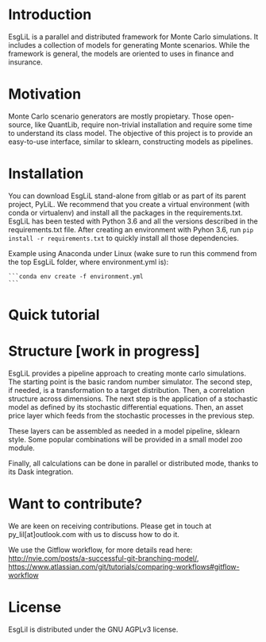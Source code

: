 # Introduction

EsgLiL is a parallel and distributed framework for Monte Carlo simulations. It includes a collection of models for generating Monte scenarios. While the framework is general, the models are oriented to uses in finance and insurance.

# Motivation

Monte Carlo scenario generators are mostly propietary. Those open-source, like QuantLib, require non-trivial installation and require some time to understand its class model. The objective of this project is to provide an easy-to-use interface, similar to sklearn, constructing models as pipelines.

# Installation

You can download EsgLiL stand-alone from gitlab or as part of its parent project, PyLiL. We recommend that you create a virtual environment (with conda or virtualenv) and install all the packages in the requirements.txt. 
EsgLiL has been tested with Python 3.6 and all the versions described in the requirements.txt file. After creating an environment with Pyhon 3.6, run ```pip install -r requirements.txt``` to quickly install all those dependencies.

Example using Anaconda under Linux (wake sure to run this commend from the top EsgLiL folder, where environment.yml is):

    ```conda env create -f environment.yml
    ```


# Quick tutorial

# Structure [work in progress]
EsgLiL provides a pipeline approach to creating monte carlo simulations. The starting point is the basic random number simulator. The second step, if needed, is a transformation to a target distribution. Then, a correlation structure across dimensions. The next step is the application of a stochastic model as defined by its stochastic differential equations. Then, an asset price layer which feeds from the stochastic processes in the previous step.

These layers can be assembled as needed in a model pipeline, sklearn style. Some popular combinations will be provided in a small model zoo module.

Finally, all calculations can be done in parallel or distributed mode, thanks to its Dask integration.

# Want to contribute?

We are keen on receiving contributions. Please get in touch at py_lil[at]outlook.com with us to discuss how to do it.

We use the Gitflow workflow, for more details read here: http://nvie.com/posts/a-successful-git-branching-model/, https://www.atlassian.com/git/tutorials/comparing-workflows#gitflow-workflow


# License

EsgLil is distributed under the GNU AGPLv3 license.
